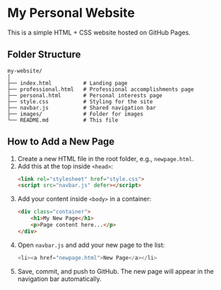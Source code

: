 # My Personal Website

This is a simple HTML + CSS website hosted on GitHub Pages.

## Folder Structure
```
my-website/
│
├── index.html          # Landing page
├── professional.html   # Professional accomplishments page
├── personal.html       # Personal interests page
├── style.css           # Styling for the site
├── navbar.js           # Shared navigation bar
├── images/             # Folder for images
└── README.md           # This file
```

## How to Add a New Page
1. Create a new HTML file in the root folder, e.g., `newpage.html`.
2. Add this at the top inside `<head>`:
   ```html
   <link rel="stylesheet" href="style.css">
   <script src="navbar.js" defer></script>
   ```
3. Add your content inside `<body>` in a container:
   ```html
   <div class="container">
       <h1>My New Page</h1>
       <p>Page content here...</p>
   </div>
   ```
4. Open `navbar.js` and add your new page to the list:
   ```javascript
   <li><a href="newpage.html">New Page</a></li>
   ```
5. Save, commit, and push to GitHub. The new page will appear in the navigation bar automatically.
